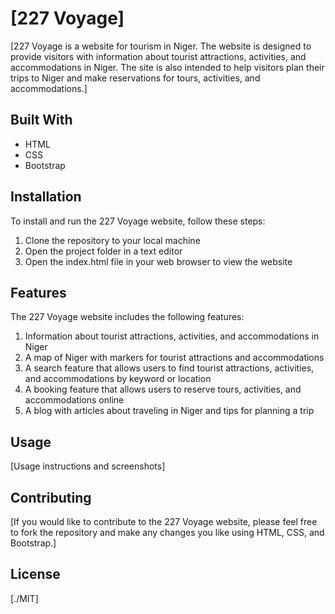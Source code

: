 # [227 Voyage]

[227 Voyage is a website for tourism in Niger. The website is designed to provide visitors with information about tourist attractions, activities, and accommodations in Niger. The site is also intended to help visitors plan their trips to Niger and make reservations for tours, activities, and accommodations.]

## Built With

- HTML
- CSS
- Bootstrap

## Installation
To install and run the 227 Voyage website, follow these steps:

1. Clone the repository to your local machine
2. Open the project folder in a text editor
3. Open the index.html file in your web browser to view the website
## Features
The 227 Voyage website includes the following features:

1. Information about tourist attractions, activities, and accommodations in Niger
2. A map of Niger with markers for tourist attractions and accommodations
3. A search feature that allows users to find tourist attractions, activities, and accommodations by keyword or location
4. A booking feature that allows users to reserve tours, activities, and accommodations online
5. A blog with articles about traveling in Niger and tips for planning a trip
## Usage

[Usage instructions and screenshots]

## Contributing

[If you would like to contribute to the 227 Voyage website, please feel free to fork the repository and make any changes you like using HTML, CSS, and Bootstrap.]

## License

[./MIT]

